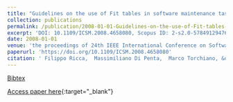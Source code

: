 ```yaml
---
title: "Guidelines on the use of Fit tables in software maintenance tasks: Lessons learned from 8 experiments"
collection: publications
permalink: /publication/2008-01-01-Guidelines-on-the-use-of-Fit-tables-in-software-maintenance-tasks-Lessons-learned-from-8-experiments
excerpt: 'DOI: 10.1109/ICSM.2008.4658080, Scopus ID: 2-s2.0-57849129476, Cited by: 7'
date: 2008-01-01
venue: 'the proceedings of 24th IEEE International Conference on Software Maintenance (ICSM 2008), September 28 - October 4, 2008, Beijing, China'
paperurl: 'https://doi.org/10.1109/ICSM.2008.4658080'
citation: ' Filippo Ricca,  Massimiliano Di Penta,  Marco Torchiano, &quot;Guidelines on the use of Fit tables in software maintenance tasks: Lessons learned from 8 experiments.&quot; the proceedings of 24th IEEE International Conference on Software Maintenance (ICSM 2008), September 28 - October 4, 2008, Beijing, China, 2008.'
---
```

[Bibtex](https://dblp.org/rec/bib/conf/icsm/RiccaPT08)

[Access paper here](https://doi.org/10.1109/ICSM.2008.4658080){:target="_blank"}
